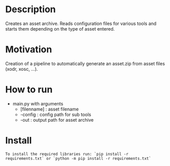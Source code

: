 # Description
Creates an asset archive. Reads configuration files for various tools and starts them depending on the type of asset entered.

# Motivation
Creation of a pipeline to automatically generate an asset.zip from asset files (xodr, xosc, ...).

# How to run
- main.py with arguments
	- [filenname] : asset filename
	- -config : config path for sub tools
    - -out : output path for asset archive

# Install
    To install the required libraries run: `pip install -r requirements.txt` or `python -m pip install -r requirements.txt`    